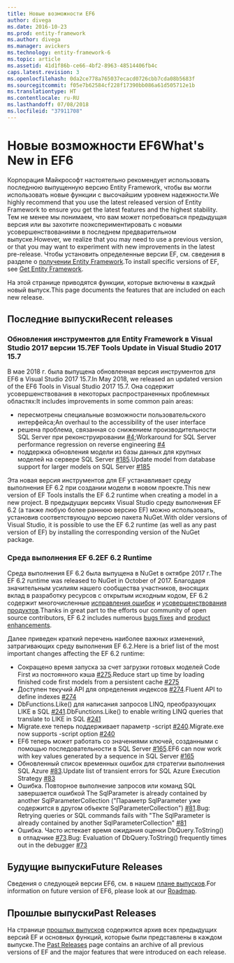 ```yaml
---
title: Новые возможности EF6
author: divega
ms.date: 2016-10-23
ms.prod: entity-framework
ms.author: divega
ms.manager: avickers
ms.technology: entity-framework-6
ms.topic: article
ms.assetid: 41d1f86b-ce66-4bf2-8963-48514406fb4c
caps.latest.revision: 3
ms.openlocfilehash: 0da2ce778a765037ecacd0726cbb7cda08b5683f
ms.sourcegitcommit: f05e7b62584cf228f17390bb086a61d505712e1b
ms.translationtype: HT
ms.contentlocale: ru-RU
ms.lasthandoff: 07/08/2018
ms.locfileid: "37911708"
---
```

# <a name="whats-new-in-ef6"></a><span data-ttu-id="62112-102">Новые возможности EF6</span><span class="sxs-lookup"><span data-stu-id="62112-102">What's New in EF6</span></span>

<span data-ttu-id="62112-103">Корпорация Майкрософт настоятельно рекомендует использовать последнюю выпущенную версию Entity Framework, чтобы вы могли использовать новые функции с высочайшим уровнем надежности.</span><span class="sxs-lookup"><span data-stu-id="62112-103">We highly recommend that you use the latest released version of Entity Framework to ensure you get the latest features and the highest stability.</span></span>
<span data-ttu-id="62112-104">Тем не менее мы понимаем, что вам может потребоваться предыдущая версия или вы захотите поэкспериментировать с новыми усовершенствованиями в последнем предварительном выпуске.</span><span class="sxs-lookup"><span data-stu-id="62112-104">However, we realize that you may need to use a previous version, or that you may want to experiment with new improvements in the latest pre-release.</span></span>
<span data-ttu-id="62112-105">Чтобы установить определенные версии EF, см. сведения в разделе о [получении Entity Framework](~/ef6/fundamentals/install.md).</span><span class="sxs-lookup"><span data-stu-id="62112-105">To install specific versions of EF, see [Get Entity Framework](~/ef6/fundamentals/install.md).</span></span>

<span data-ttu-id="62112-106">На этой странице приводятся функции, которые включены в каждый новый выпуск.</span><span class="sxs-lookup"><span data-stu-id="62112-106">This page documents the features that are included on each new release.</span></span>

## <a name="recent-releases"></a><span data-ttu-id="62112-107">Последние выпуски</span><span class="sxs-lookup"><span data-stu-id="62112-107">Recent releases</span></span>

### <a name="ef-tools-update-in-visual-studio-2017-157"></a><span data-ttu-id="62112-108">Обновления инструментов для Entity Framework в Visual Studio 2017 версии 15.7</span><span class="sxs-lookup"><span data-stu-id="62112-108">EF Tools Update in Visual Studio 2017 15.7</span></span>

<span data-ttu-id="62112-109">В мае 2018 г. была выпущена обновленная версия инструментов для EF6 в Visual Studio 2017 15.7.</span><span class="sxs-lookup"><span data-stu-id="62112-109">In May 2018, we released an updated version of the EF6 Tools in Visual Studio 2017 15.7.</span></span>
<span data-ttu-id="62112-110">Она содержит усовершенствования в некоторых распространенных проблемных областях:</span><span class="sxs-lookup"><span data-stu-id="62112-110">It includes improvements in some common pain areas:</span></span>

- <span data-ttu-id="62112-111">пересмотрены специальные возможности пользовательского интерфейса;</span><span class="sxs-lookup"><span data-stu-id="62112-111">An overhaul to the accessibility of the user interface</span></span>
- <span data-ttu-id="62112-112">решена проблема, связанная со снижением производительности SQL Server при реконструировании [#4](https://github.com/aspnet/entityframework6/issues/4);</span><span class="sxs-lookup"><span data-stu-id="62112-112">Workaround for SQL Server performance regression on reverse engineering [#4](https://github.com/aspnet/entityframework6/issues/4)</span></span>
- <span data-ttu-id="62112-113">поддержка обновления модели из базы данных для крупных моделей на сервере SQL Server [#185](https://github.com/aspnet/EntityFramework6/issues/185).</span><span class="sxs-lookup"><span data-stu-id="62112-113">Update model from database support for larger models on SQL Server [#185](https://github.com/aspnet/EntityFramework6/issues/185)</span></span>

<span data-ttu-id="62112-114">Эта новая версия инструментов для EF устанавливает среду выполнения EF 6.2 при создании модели в новом проекте.</span><span class="sxs-lookup"><span data-stu-id="62112-114">This new version of EF Tools installs the EF 6.2 runtime when creating a model in a new project.</span></span> <span data-ttu-id="62112-115">В предыдущих версиях Visual Studio среду выполнения EF 6.2 (а также любую более раннюю версию EF) можно использовать, установив соответствующую версию пакета NuGet.</span><span class="sxs-lookup"><span data-stu-id="62112-115">With older versions of Visual Studio, it is possible to use the EF 6.2 runtime (as well as any past version of EF) by installing the corresponding version of the NuGet package.</span></span>

### <a name="ef-62-runtime"></a><span data-ttu-id="62112-116">Среда выполнения EF 6.2</span><span class="sxs-lookup"><span data-stu-id="62112-116">EF 6.2 Runtime</span></span>

<span data-ttu-id="62112-117">Среда выполнения EF 6.2 была выпущена в NuGet в октябре 2017 г.</span><span class="sxs-lookup"><span data-stu-id="62112-117">The EF 6.2 runtime was released to NuGet in October of 2017.</span></span>
<span data-ttu-id="62112-118">Благодаря значительным усилиям нашего сообщества участников, вносящих вклад в разработку ресурсов с открытым исходным кодом, EF 6.2 содержит многочисленные [исправления ошибок](https://github.com/aspnet/entityframework6/issues?utf8=%E2%9C%93&q=is%3Aissue%20milestone%3A6.2.0%20is%3Aclosed%20label%3Aclosed-fixed%20-label%3Aarea-tools%20label%3Atype-bug) и [усовершенствования продуктов](https://github.com/aspnet/entityframework6/issues?utf8=%E2%9C%93&q=is%3Aissue%20milestone%3A6.2.0%20is%3Aclosed%20label%3Aclosed-fixed%20-label%3Aarea-tools%20label%3Atype-enhancement%20).</span><span class="sxs-lookup"><span data-stu-id="62112-118">Thanks in great part to the efforts our community of open source contributors, EF 6.2 includes numerous [bugs fixes](https://github.com/aspnet/entityframework6/issues?utf8=%E2%9C%93&q=is%3Aissue%20milestone%3A6.2.0%20is%3Aclosed%20label%3Aclosed-fixed%20-label%3Aarea-tools%20label%3Atype-bug) and [product enhancements](https://github.com/aspnet/entityframework6/issues?utf8=%E2%9C%93&q=is%3Aissue%20milestone%3A6.2.0%20is%3Aclosed%20label%3Aclosed-fixed%20-label%3Aarea-tools%20label%3Atype-enhancement%20).</span></span>

<span data-ttu-id="62112-119">Далее приведен краткий перечень наиболее важных изменений, затрагивающих среду выполнения EF 6.2.</span><span class="sxs-lookup"><span data-stu-id="62112-119">Here is a brief list of the most important changes affecting the EF 6.2 runtime:</span></span>

- <span data-ttu-id="62112-120">Сокращено время запуска за счет загрузки готовых моделей Code First из постоянного кэша [#275](https://github.com/aspnet/EntityFramework6/issues/275).</span><span class="sxs-lookup"><span data-stu-id="62112-120">Reduce start up time by loading finished code first models from a persistent cache [#275](https://github.com/aspnet/EntityFramework6/issues/275)</span></span>
- <span data-ttu-id="62112-121">Доступен текучий API для определения индексов [#274](https://github.com/aspnet/EntityFramework6/issues/274).</span><span class="sxs-lookup"><span data-stu-id="62112-121">Fluent API to define indexes [#274](https://github.com/aspnet/EntityFramework6/issues/274)</span></span>
- <span data-ttu-id="62112-122">DbFunctions.Like() для написания запросов LINQ, преобразующих LIKE в SQL [#241](https://github.com/aspnet/EntityFramework6/issues/241).</span><span class="sxs-lookup"><span data-stu-id="62112-122">DbFunctions.Like() to enable writing LINQ queries that translate to LIKE in SQL [#241](https://github.com/aspnet/EntityFramework6/issues/241)</span></span>
- <span data-ttu-id="62112-123">Migrate.exe теперь поддерживает параметр -script [#240](https://github.com/aspnet/EntityFramework6/issues/240).</span><span class="sxs-lookup"><span data-stu-id="62112-123">Migrate.exe now supports -script option [#240](https://github.com/aspnet/EntityFramework6/issues/240)</span></span>
- <span data-ttu-id="62112-124">EF6 теперь может работать со значениями ключей, созданными с помощью последовательности в SQL Server [#165](https://github.com/aspnet/EntityFramework6/issues/165).</span><span class="sxs-lookup"><span data-stu-id="62112-124">EF6 can now work with key values generated by a sequence in SQL Server [#165](https://github.com/aspnet/EntityFramework6/issues/165)</span></span>
- <span data-ttu-id="62112-125">Обновленный список временных ошибок для стратегии выполнения SQL Azure [#83](https://github.com/aspnet/EntityFramework6/issues/83).</span><span class="sxs-lookup"><span data-stu-id="62112-125">Update list of transient errors for SQL Azure Execution Strategy [#83](https://github.com/aspnet/EntityFramework6/issues/83)</span></span>
- <span data-ttu-id="62112-126">Ошибка. Повторное выполнение запросов или команд SQL завершается ошибкой The SqlParameter is already contained by another SqlParameterCollection ("Параметр SqlParameter уже содержится в другом объекте SqlParameterCollection") [#81](https://github.com/aspnet/EntityFramework6/issues/81).</span><span class="sxs-lookup"><span data-stu-id="62112-126">Bug: Retrying queries or SQL commands fails with "The SqlParameter is already contained by another SqlParameterCollection" [#81](https://github.com/aspnet/EntityFramework6/issues/81)</span></span>
- <span data-ttu-id="62112-127">Ошибка. Часто истекает время ожидания оценки DbQuery.ToString() в отладчике [#73](https://github.com/aspnet/EntityFramework6/issues/73).</span><span class="sxs-lookup"><span data-stu-id="62112-127">Bug: Evaluation of DbQuery.ToString() frequently times out in the debugger [#73](https://github.com/aspnet/EntityFramework6/issues/73)</span></span>

## <a name="future-releases"></a><span data-ttu-id="62112-128">Будущие выпуски</span><span class="sxs-lookup"><span data-stu-id="62112-128">Future Releases</span></span>

<span data-ttu-id="62112-129">Сведения о следующей версии EF6, см. в нашем [плане выпусков](roadmap.md).</span><span class="sxs-lookup"><span data-stu-id="62112-129">For information on future version of EF6, please look at our [Roadmap](roadmap.md).</span></span>

## <a name="past-releases"></a><span data-ttu-id="62112-130">Прошлые выпуски</span><span class="sxs-lookup"><span data-stu-id="62112-130">Past Releases</span></span>

<span data-ttu-id="62112-131">На странице [прошлых выпусков](past-releases.md) содержится архив всех предыдущих версий EF и основных функций, которые были представлены в каждом выпуске.</span><span class="sxs-lookup"><span data-stu-id="62112-131">The [Past Releases](past-releases.md) page contains an archive of all previous versions of EF and the major features that were introduced on each release.</span></span> 
